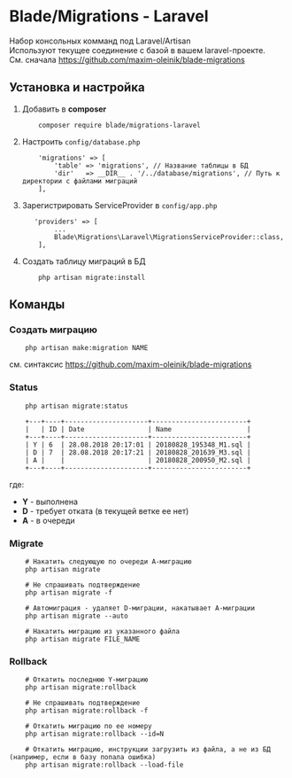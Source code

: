 Blade/Migrations - Laravel
==========================

Набор консольных комманд под Laravel/Artisan  
Используют текущее соединение с базой в вашем laravel-проекте.  
См. сначала https://github.com/maxim-oleinik/blade-migrations


Установка и настройка
---------

1. Добавить в **composer**
    ```
        composer require blade/migrations-laravel
    ```

2. Настроить `config/database.php`
    ```
        'migrations' => [
            'table' => 'migrations', // Название таблицы в БД
            'dir'   => __DIR__ . '/../database/migrations', // Путь к директории с файлами миграций
        ],
    ```

3. Зарегистрировать ServiceProvider в `config/app.php`
    ```
       'providers' => [
            ...
            Blade\Migrations\Laravel\MigrationsServiceProvider::class,
        ],
    ```

4. Создать таблицу миграций в БД
    ```
        php artisan migrate:install
    ```


Команды
---------

### Создать миграцию
```
    php artisan make:migration NAME
```
см. синтаксис https://github.com/maxim-oleinik/blade-migrations


### Status
```
    php artisan migrate:status

    +---+----+---------------------+------------------------+
    |   | ID | Date                | Name                   |
    +---+----+---------------------+------------------------+
    | Y | 6  | 28.08.2018 20:17:01 | 20180828_195348_M1.sql |
    | D | 7  | 28.08.2018 20:17:21 | 20180828_201639_M3.sql |
    | A |    |                     | 20180828_200950_M2.sql |
    +---+----+---------------------+------------------------+
```
где:
* **Y** - выполнена
* **D** - требует отката (в текущей ветке ее нет)
* **A** - в очереди


### Migrate
```
    # Накатить следующую по очереди А-миграцию
    php artisan migrate

    # Не спрашивать подтверждение
    php artisan migrate -f

    # Автомиграция - удаляет D-миграции, накатывает А-миграции
    php artisan migrate --auto

    # Накатить миграцию из указанного файла
    php artisan migrate FILE_NAME
```


### Rollback
```
    # Откатить последнюю Y-миграцию
    php artisan migrate:rollback

    # Не спрашивать подтверждение
    php artisan migrate:rollback -f

    # Откатить миграцию по ее номеру
    php artisan migrate:rollback --id=N

    # Откатить миграцию, инструкции загрузить из файла, а не из БД (например, если в базу попала ошибка)
    php artisan migrate:rollback --load-file
```
